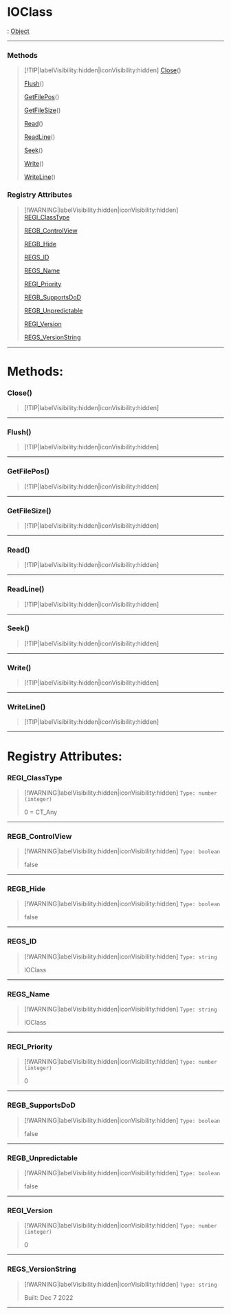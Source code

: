 # IOClass
 : [Object](Object.md)
___
### Methods  
> [!TIP|labelVisibility:hidden|iconVisibility:hidden]
> [Close](#Close)()
>
> [Flush](#Flush)()
>
> [GetFilePos](#GetFilePos)()
>
> [GetFileSize](#GetFileSize)()
>
> [Read](#Read)()
>
> [ReadLine](#ReadLine)()
>
> [Seek](#Seek)()
>
> [Write](#Write)()
>
> [WriteLine](#WriteLine)()
>
### Registry Attributes
> [!WARNING|labelVisibility:hidden|iconVisibility:hidden]
> [REGI_ClassType](#REGI_ClassType)
>
> [REGB_ControlView](#REGB_ControlView)
>
> [REGB_Hide](#REGB_Hide)
>
> [REGS_ID](#REGS_ID)
>
> [REGS_Name](#REGS_Name)
>
> [REGI_Priority](#REGI_Priority)
>
> [REGB_SupportsDoD](#REGB_SupportsDoD)
>
> [REGB_Unpredictable](#REGB_Unpredictable)
>
> [REGI_Version](#REGI_Version)
>
> [REGS_VersionString](#REGS_VersionString)
>
___

# Methods: <!-- {docsify-ignore} -->

### Close()
> [!TIP|labelVisibility:hidden|iconVisibility:hidden]
___

### Flush()
> [!TIP|labelVisibility:hidden|iconVisibility:hidden]
___

### GetFilePos()
> [!TIP|labelVisibility:hidden|iconVisibility:hidden]
___

### GetFileSize()
> [!TIP|labelVisibility:hidden|iconVisibility:hidden]
___

### Read()
> [!TIP|labelVisibility:hidden|iconVisibility:hidden]
___

### ReadLine()
> [!TIP|labelVisibility:hidden|iconVisibility:hidden]
___

### Seek()
> [!TIP|labelVisibility:hidden|iconVisibility:hidden]
___

### Write()
> [!TIP|labelVisibility:hidden|iconVisibility:hidden]
___

### WriteLine()
> [!TIP|labelVisibility:hidden|iconVisibility:hidden]
___


# Registry Attributes: <!-- {docsify-ignore} -->

### REGI_ClassType
> [!WARNING|labelVisibility:hidden|iconVisibility:hidden]
> `Type: number (integer)`
>
> 0 = CT_Any
>
___

### REGB_ControlView
> [!WARNING|labelVisibility:hidden|iconVisibility:hidden]
> `Type: boolean`
>
> false
>
___

### REGB_Hide
> [!WARNING|labelVisibility:hidden|iconVisibility:hidden]
> `Type: boolean`
>
> false
>
___

### REGS_ID
> [!WARNING|labelVisibility:hidden|iconVisibility:hidden]
> `Type: string`
>
> IOClass
>
___

### REGS_Name
> [!WARNING|labelVisibility:hidden|iconVisibility:hidden]
> `Type: string`
>
> IOClass
>
___

### REGI_Priority
> [!WARNING|labelVisibility:hidden|iconVisibility:hidden]
> `Type: number (integer)`
>
> 0
>
___

### REGB_SupportsDoD
> [!WARNING|labelVisibility:hidden|iconVisibility:hidden]
> `Type: boolean`
>
> false
>
___

### REGB_Unpredictable
> [!WARNING|labelVisibility:hidden|iconVisibility:hidden]
> `Type: boolean`
>
> false
>
___

### REGI_Version
> [!WARNING|labelVisibility:hidden|iconVisibility:hidden]
> `Type: number (integer)`
>
> 0
>
___

### REGS_VersionString
> [!WARNING|labelVisibility:hidden|iconVisibility:hidden]
> `Type: string`
>
> Built: Dec  7 2022
>
___

